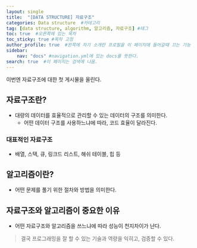 ```yaml
---
layout: single
title:  "[DATA STRUCTURE] 자료구조"
categories: Data structure  #카테고리
tag: [data structure, algorithm, 알고리즘, 자료구조] #태그
toc: true  #오른쪽에 있는 목차
toc_sticky: true #목차 고정
author_profile: true  #왼쪽에 자기 소개란 프로필을 이 페이지에 들어갈때 끄는 기능
sidebar:
    nav: "docs" #navigation.yml에 있는 docs를 뜻한다.
search: true  #이 페이지는 검색에 나옴.
---
```


이번엔 자료구조에 대한 첫 게시물을 올린다. 

## 자료구조란?
- 대량의 데이터를 효율적으로 관리할 수 있는 데이터의 구조를 의미한다.
  - 어떤 데이터 구조를 사용하느냐에 따라, 코드 효율이 달라진다.

### 대표적인 자료구조
- 배열, 스택, 큐, 링크드 리스트, 해쉬 테이블, 힙 등

## 알고리즘이란?
- 어떤 문제를 풀기 위한 절차와 방법을 의미한다.

## 자료구조와 알고리즘이 중요한 이유
- 어떤 자료구조와 알고리즘을 쓰느냐에 따라 성능이 천지차이가 난다.
> 결국 프로그래밍을 잘 할 수 있는 기술과 역량을 익히고, 검증할 수 있다.

